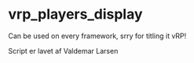 # vrp_players_display

Can be used on every framework, srry for titling it vRP!

Script er lavet af Valdemar Larsen
